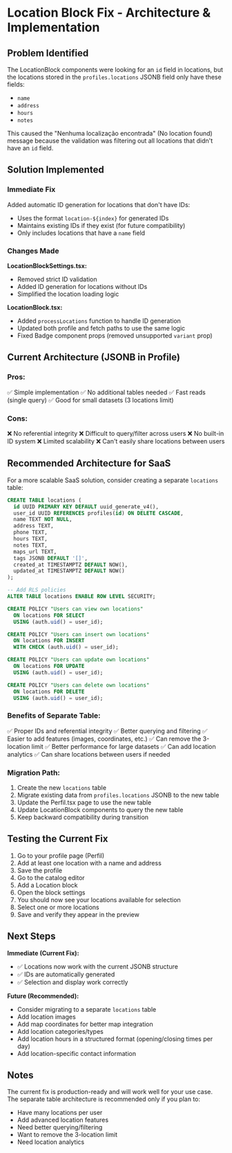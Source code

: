 # Location Block Fix - Architecture & Implementation

## Problem Identified

The LocationBlock components were looking for an `id` field in locations, but the locations stored in the `profiles.locations` JSONB field only have these fields:
- `name`
- `address`
- `hours`
- `notes`

This caused the "Nenhuma localização encontrada" (No location found) message because the validation was filtering out all locations that didn't have an `id` field.

## Solution Implemented

### Immediate Fix
Added automatic ID generation for locations that don't have IDs:
- Uses the format `location-${index}` for generated IDs
- Maintains existing IDs if they exist (for future compatibility)
- Only includes locations that have a `name` field

### Changes Made

**LocationBlockSettings.tsx:**
- Removed strict ID validation
- Added ID generation for locations without IDs
- Simplified the location loading logic

**LocationBlock.tsx:**
- Added `processLocations` function to handle ID generation
- Updated both profile and fetch paths to use the same logic
- Fixed Badge component props (removed unsupported `variant` prop)

## Current Architecture (JSONB in Profile)

### Pros:
✅ Simple implementation
✅ No additional tables needed
✅ Fast reads (single query)
✅ Good for small datasets (3 locations limit)

### Cons:
❌ No referential integrity
❌ Difficult to query/filter across users
❌ No built-in ID system
❌ Limited scalability
❌ Can't easily share locations between users

## Recommended Architecture for SaaS

For a more scalable SaaS solution, consider creating a separate `locations` table:

```sql
CREATE TABLE locations (
  id UUID PRIMARY KEY DEFAULT uuid_generate_v4(),
  user_id UUID REFERENCES profiles(id) ON DELETE CASCADE,
  name TEXT NOT NULL,
  address TEXT,
  phone TEXT,
  hours TEXT,
  notes TEXT,
  maps_url TEXT,
  tags JSONB DEFAULT '[]',
  created_at TIMESTAMPTZ DEFAULT NOW(),
  updated_at TIMESTAMPTZ DEFAULT NOW()
);

-- Add RLS policies
ALTER TABLE locations ENABLE ROW LEVEL SECURITY;

CREATE POLICY "Users can view own locations"
  ON locations FOR SELECT
  USING (auth.uid() = user_id);

CREATE POLICY "Users can insert own locations"
  ON locations FOR INSERT
  WITH CHECK (auth.uid() = user_id);

CREATE POLICY "Users can update own locations"
  ON locations FOR UPDATE
  USING (auth.uid() = user_id);

CREATE POLICY "Users can delete own locations"
  ON locations FOR DELETE
  USING (auth.uid() = user_id);
```

### Benefits of Separate Table:
✅ Proper IDs and referential integrity
✅ Better querying and filtering
✅ Easier to add features (images, coordinates, etc.)
✅ Can remove the 3-location limit
✅ Better performance for large datasets
✅ Can add location analytics
✅ Can share locations between users if needed

### Migration Path:
1. Create the new `locations` table
2. Migrate existing data from `profiles.locations` JSONB to the new table
3. Update the Perfil.tsx page to use the new table
4. Update LocationBlock components to query the new table
5. Keep backward compatibility during transition

## Testing the Current Fix

1. Go to your profile page (Perfil)
2. Add at least one location with a name and address
3. Save the profile
4. Go to the catalog editor
5. Add a Location block
6. Open the block settings
7. You should now see your locations available for selection
8. Select one or more locations
9. Save and verify they appear in the preview

## Next Steps

**Immediate (Current Fix):**
- ✅ Locations now work with the current JSONB structure
- ✅ IDs are automatically generated
- ✅ Selection and display work correctly

**Future (Recommended):**
- Consider migrating to a separate `locations` table
- Add location images
- Add map coordinates for better map integration
- Add location categories/types
- Add location hours in a structured format (opening/closing times per day)
- Add location-specific contact information

## Notes

The current fix is production-ready and will work well for your use case. The separate table architecture is recommended only if you plan to:
- Have many locations per user
- Add advanced location features
- Need better querying/filtering
- Want to remove the 3-location limit
- Need location analytics
